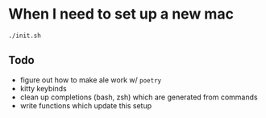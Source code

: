 # When I need to set up a new mac

```
./init.sh
```

## Todo

- figure out how to make ale work w/ `poetry`
- kitty keybinds
- clean up completions (bash, zsh) which are generated from commands
- write functions which update this setup
